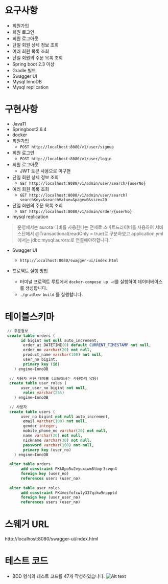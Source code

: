 # 요구사항 

* 회원가입
* 회원 로그인 
* 회원 로그아웃
* 단일 회원 상세 정보 조회
* 여러 회원 목록 조회
* 단일 회원의 주문 목록 조회
* Spring boot 2.3 이상 
* Gradle 빌드 
* Swagger UI
* Mysql InnoDB
* Mysql replication 

# 구현사항
* Java11
* Springboot2.6.4
* docker 
* 회원가입
   * `POST http://localhost:8080/v1/user/signup`    
* 회원 로그인
   * `POST http://localhost:8080/v1/user/login`  
* 회원 로그아웃 
  * JWT 토큰 사용으로 미구현 
* 단일 회원 상세 정보 조회 
  * `GET http://localhost:8080/v1/admin/user/search/{userNo}`
* 여러 회원 목록 조회
  * `GET http://localhost:8080/v1/admin/user/search?searchKey=&searchValue=&page=0&size=20`
* 단일 회원의 주문 목록 조회
  * `GET http://localhost:8080/v1/admin/order/{userNo}`
* mysql replication
> 운영에서는 aurora 디비를 사용한다는 전제로 스마트드라이버를 사용하여 서비스단에서   @Transactional(readOnly = true)로 구분하였고 
> application.yml에서는  jdbc:mysql:aurora:로 연결해야하합니다.``
* Swagger UI
  * `http://localhost:8080/swagger-ui/index.html`

* 프로젝트 실행 방법
  * 터미널 프로젝트 루트에서 `docker-compose up -d`를 실행하여 데이터베이스를 생성합니다.
  * `./gradlew build` 를 실행합니다.

# 테이블스키마
```sql 
 // 주문정보 
 create table orders (
       id bigint not null auto_increment,
        order_at DATETIME(0) default CURRENT_TIMESTAMP not null,
        order_no varchar(20) not null,
        product_name varchar(100) not null,
        user_no bigint,
        primary key (id)
    ) engine=InnoDB
  
  // 사용자 권한 테이블 (코드에서는 사용하지 않음)  
  create table user_roles (
       user_user_no bigint not null,
        roles varchar(255)
    ) engine=InnoDB   
    
  // 사용자  
  create table users (
       user_no bigint not null auto_increment,
        email varchar(100) not null,
        gender integer,
        mobile_phone_no varchar(20) not null,
        name varchar(20) not null,
        nickname varchar(30) not null,
        password varchar(100) not null,
        primary key (user_no)
    ) engine=InnoDB   
    
  alter table orders 
       add constraint FKk8po5u2vyuxiwm8tbqr3svqn4 
       foreign key (user_no) 
       references users (user_no)
         
  alter table user_roles 
       add constraint FK4meifofcwly337qikw9nppptd 
       foreign key (user_user_no) 
       references users (user_no)   
```

# 스웨거 URL
http://localhost:8080/swagger-ui/index.html


# 테스트 코드 
  * BDD 형식의 테스트 코드를 47개 작성하였습니다.
![Alt text](https://user-images.githubusercontent.com/310264/181422764-20d9f35f-2a72-471c-85a0-0277931ae340.png)

